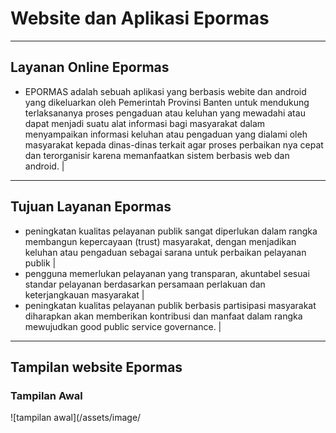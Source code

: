 # Website dan Aplikasi Epormas

---

## Layanan Online Epormas
- EPORMAS adalah sebuah aplikasi yang berbasis webite dan android yang dikeluarkan oleh Pemerintah Provinsi Banten untuk mendukung terlaksananya proses pengaduan atau keluhan yang mewadahi atau dapat menjadi suatu alat informasi bagi masyarakat dalam menyampaikan informasi keluhan atau pengaduan yang dialami oleh masyarakat kepada dinas-dinas terkait agar proses perbaikan nya cepat dan terorganisir karena memanfaatkan sistem berbasis web dan android. |

---

## Tujuan Layanan Epormas
- peningkatan kualitas pelayanan publik sangat diperlukan dalam rangka membangun kepercayaan (trust) masyarakat, dengan menjadikan keluhan atau pengaduan sebagai sarana untuk perbaikan pelayanan publik |
- pengguna memerlukan pelayanan yang transparan, akuntabel sesuai standar pelayanan berdasarkan persamaan perlakuan dan keterjangkauan masyarakat |
- peningkatan kualitas pelayanan publik berbasis partisipasi masyarakat diharapkan akan memberikan kontribusi dan manfaat dalam rangka mewujudkan good public service governance. |

--- 
## Tampilan website Epormas
### Tampilan Awal
![tampilan awal](/assets/image/
